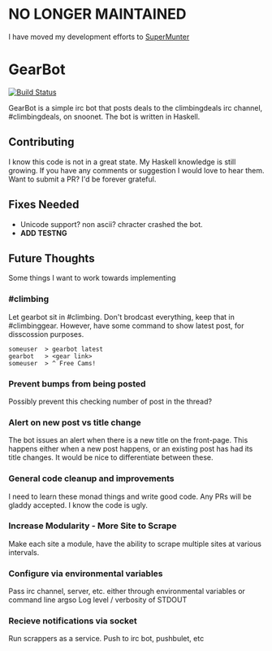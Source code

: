 # NO LONGER MAINTAINED

I have moved my development efforts to [SuperMunter](https://github.com/SuperMunter/SuperMunter)

# GearBot #
[![Build Status](https://travis-ci.org/KyleOndy/GearBot-irc.svg?branch=master)](https://travis-ci.org/KyleOndy/GearBot-irc)

GearBot is a simple irc bot that posts deals to the climbingdeals irc channel, #climbingdeals, on snoonet.
The bot is written in Haskell.

## Contributing ##

I know this code is not in a great state. My Haskell knowledge is still growing.
If you have any comments or suggestion I would love to hear them.
Want to submit a PR? I'd be forever grateful.

## Fixes Needed ##
* Unicode support? non ascii? chracter crashed the bot.
* **ADD TESTNG**

## Future Thoughts ##
Some things I want to work towards implementing

### #climbing
Let gearbot sit in #climbing. Don't brodcast everything, keep that in #climbinggear.
However, have some command to show latest post, for disscossion purposes.

    someuser  > gearbot latest
    gearbot   > <gear link>
    someuser  > ^ Free Cams!

### Prevent bumps from being posted ###
Possibly prevent this checking number of post in the thread?

### Alert on new post vs title change ###

The bot issues an alert when there is a new title on the front-page. This happens either when a new post happens, or an existing post has had its title changes.
It would be nice to differentiate between these.

### General code cleanup and improvements ###

I need to learn these monad things and write good code. Any PRs will be gladdy accepted. I know the code is ugly.

### Increase Modularity - More Site to Scrape ###
Make each site a module, have the ability to scrape multiple sites at various intervals.

### Configure via environmental variables ###
Pass irc channel, server, etc. either through environmental variables or command line argso
Log level / verbosity of STDOUT

### Recieve notifications via socket ###
Run scrappers as a service. Push to irc bot, pushbulet, etc
